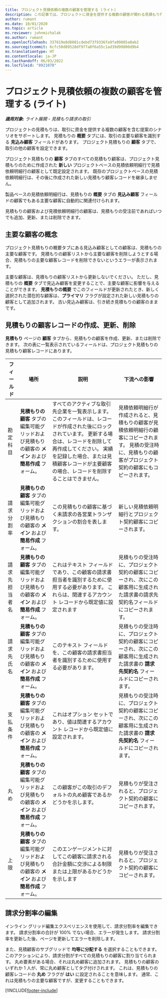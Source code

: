 ```yaml
---
title: プロジェクト見積依頼の複数の顧客を管理する (ライト)
description: この記事では、プロジェクトに資金を提供する複数の顧客が関わる見積もり作業について説明します。 (Sales)
author: rumant
ms.date: 10/01/2020
ms.topic: article
ms.reviewer: johnmichalak
ms.author: rumant
ms.openlocfilehash: 337619e8d8081cdebd73f9336fa9fa99885a0ab2
ms.sourcegitcommit: 6cfc50d89528df977a8f6a55c1ad39d99800d9b4
ms.translationtype: HT
ms.contentlocale: ja-JP
ms.lasthandoff: 06/03/2022
ms.locfileid: "8921078"
---
```

# <a name="manage-multiple-customers-on-project-quotes---lite"></a>プロジェクト見積依頼の複数の顧客を管理する (ライト)

_**適用対象:** ライト展開 - 見積もり請求の取引_

プロジェクトの見積もりは、取引に資金を提供する複数の顧客を含む提案のシナリオをサポートします。 見積もりの **概要** タブには、取引の主要な顧客を識別する **見込み顧客** フィールドがあります。 プロジェクト見積もりの **顧客** タブで、取引の他の顧客を設定できます。

プロジェクト見積もりの **顧客** タブのすべての見積もり顧客は、プロジェクト見積もりのために作成された **新しい** プロジェクトベースの見積依頼明細行で見積依頼明細行の顧客として既定設定されます。 既存のプロジェクトベースの見積依頼明細行は、その後に作成された新しい見積もり顧客レコードを継承しません。

製品ベースの見積依頼明細行は、見積もりの **概要** タブの **見込み顧客** フィールドの顧客でもある主要な顧客に自動的に関連付けられます。

見積もりの顧客および見積依頼明細行の顧客は、見積もりの受注前であればいつでも追加、更新、または削除できます。

## <a name="concept-of-a-primary-customer"></a>主要な顧客の概念

プロジェクト見積もりの概要タブにある見込み顧客としての顧客は、見積もりの主要な顧客です。 見積もりの顧客リストから主要な顧客を削除しようとする場合、見積もりの主要な顧客レコードを削除できないというエラーが表示されます。

主要な顧客は、見積もりの顧客リストから更新しないでください。 ただし、見積もりの **概要** タブで見込み顧客を変更することで、主要な顧客に影響を与えることができます。 **見積もりの概要** でこのフィールドが更新されたとき、新しく選択された潜在的な顧客は、**プライマリ** フラグが設定された新しい見積もりの顧客として追加されます。 古い見込み顧客は、引き続き見積もりの顧客のままです。

## <a name="create-update-or-delete-a-quote-customer-record"></a>見積もりの顧客レコードの作成、更新、削除

**見積もり** ページの **顧客** タブから、見積もりの顧客を作成、更新、または削除できます。 次の表に一覧表示されているフィールドは、プロジェクト見積もりの見積もり顧客レコードにあります。

| **フィールド** | **場所** | **説明** | **下流への影響** |
| --- | --- | --- | --- |
| 勘定科目 | **見積もりの顧客** タブの編集可能グリッドおよび見積もりの顧客の **メイン** および **簡易作成** フォーム。 | すべてのアクティブな取引先企業を一覧表示します。 このフィールドは、レコードが作成された後にロックされています。 更新する場合は、レコードを削除して再作成してください。 実績を記録した場合、または見積顧客レコードが主要顧客の場合、レコードを削除することはできません。 | 見積依頼明細行が作成されると、見積もりの顧客が見積依頼明細行の顧客にコピーされます。 見積の受注時に、見積もりの顧客がプロジェクト契約の顧客にもコピーされます。 |
| 請求分割率 | **見積もりの顧客** タブの編集可能グリッドおよび見積もりの顧客の **メイン** および **簡易作成** フォーム。 | この見積もりの顧客に基づく未請求の各営業トランザクションの割合を表します。 | 新しい見積依頼明細行とプロジェクト契約顧客にコピーされます。 |
| 請求先担当者名 | **見積もりの顧客** タブの編集可能グリッドおよび見積もりの顧客の **メイン** および **簡易作成** フォーム。 | これはテキスト フィールドであり、この顧客の請求書担当者を識別するために使用する必要があります。 これらは、関連するアカウント レコードから既定値に設定されます | 見積もりの受注時に、プロジェクト契約の顧客にコピーされ、次にこの顧客用に生成された請求書の請求先契約名フィールドにコピーされます。 |
| 請求先氏名 | **見積もりの顧客** タブの編集可能グリッドおよび見積もりの顧客の **メイン** および **簡易作成** フォーム。 | このテキスト フィールドを、この顧客の請求書担当者を識別するために使用する必要があります。 | 見積もりの受注時に、プロジェクト契約の顧客にコピーされ、次にこの顧客用に生成された請求書の **請求先契約名** フィールドにコピーされます。 |
| 支払条件 | **見積もりの顧客** タブの編集可能グリッドおよび見積もりの顧客の **メイン** および **簡易作成** フォーム。 | これはオプション セットであり、値は関連するアカウント レコードから既定値に設定されます。 | 見積もりの受注時に、プロジェクト契約の顧客にコピーされ、次にこの顧客用に生成された請求書の **請求先契約名** フィールドにコピーされます。 |
| 丸め | **見積もりの顧客** タブの編集可能グリッドおよび見積もりの顧客の **メイン** および **簡易作成** フォーム。 | この顧客がこの取引のデフォルトの丸め顧客であるかどうかを示します。 | 見積もりが受注されると、プロジェクト契約の顧客にコピーされます。 |
| 上限 | **見積もりの顧客** タブの編集可能グリッドおよび見積もりの顧客の **メイン** および **簡易作成** フォーム。 | このエンゲージメントに対してこの顧客に請求される合計金額に交渉による制限または上限があるかどうかを示します | 見積もりが受注されると、プロジェクト契約の顧客にコピーされます。 |

## <a name="editing-billing-split-percentages"></a>請求分割率の編集

インライン グリッド編集エクスペリエンスを使用して、請求分割率を編集できます。 請求分割率の合計が 100% でない場合、エラーが発生します。 請求分割率を更新した後、ページを更新してエラーを削除します。

また、見積顧客のサブグリッドで **均等に分配する** を選択することもできます。 このアクションにより、請求分割がすべての見積もりの顧客に割り当てられます。 丸め要素がある場合、それは丸め顧客に追加されます。 見積もりの顧客のいずれか 1 人が、常に丸め顧客としてタグ付けされます。 これは、見積もりの顧客レコードの **丸め** フラグが **はい** に設定されることを意味します。 通常、これは見積もりの主要な顧客ですが、変更することもできます。


[!INCLUDE[footer-include](../../includes/footer-banner.md)]
